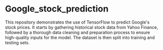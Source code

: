 # Google_stock_prediction
This repository demonstrates the use of TensorFlow to predict Google's stock prices. It starts by gathering historical stock data from Yahoo Finance, followed by a thorough data cleaning and preparation process to ensure high-quality inputs for the model.  The dataset is then split into training and testing sets. 
